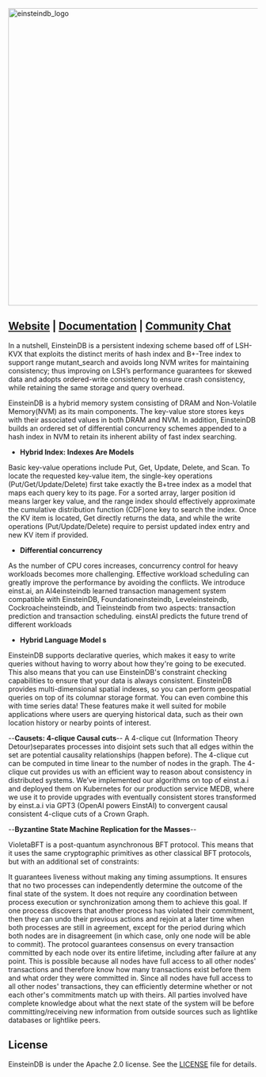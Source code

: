 <img src="images/EinsteinDBLogo.png" alt="einsteindb_logo" width="600"/>

## [Website](https://www.einsteindb.com) | [Documentation](https://einsteindb.com/docs/latest/concepts/overview/) | [Community Chat](https://einsteindb.com/chat)

In a nutshell, EinsteinDB is a persistent indexing scheme based off of LSH-KVX that exploits the distinct merits of hash index and B+-Tree index to support range mutant_search and avoids long NVM writes for maintaining consistency; thus improving on LSH’s performance guarantees for skewed data and adopts ordered-write consistency to ensure crash consistency, while retaining the same storage and query overhead. 

EinsteinDB is a hybrid memory system consisting of DRAM and Non-Volatile Memory(NVM) as its main components. The key-value store stores keys with their associated values in both DRAM and NVM. In addition, EinsteinDB builds an ordered set of differential concurrency schemes appended to a hash index in NVM to retain its inherent ability of fast index searching. 

- **Hybrid Index: Indexes Are Models**

Basic key-value operations include Put, Get, Update, Delete, and Scan. To locate the requested key-value item, the single-key operations (Put/Get/Update/Delete) first take exactly the B+tree index as a model that maps each query key to its page. For a sorted array, larger position id means larger key value, and the range index should effectively approximate the cumulative distribution function (CDF)one key to search the index. Once the KV item is located, Get directly returns the data, and while the write operations (Put/Update/Delete) require to persist updated index entry and new KV item if provided.

- **Differential concurrency**

As the number of CPU cores increases, concurrency control for heavy workloads becomes more challenging. Effective workload scheduling can greatly improve the performance by avoiding the conflicts. We introduce einst.ai, an AI4einsteindb learned transaction management system compatible with EinsteinDB, Foundationeinsteindb, Leveleinsteindb, Cockroacheinsteindb, and Tieinsteindb from two aspects: transaction prediction and transaction scheduling. einstAI predicts the future trend of different workloads

- **Hybrid Language Model s**

EinsteinDB supports declarative queries, which makes it easy to write queries without having to worry about how they're going to be executed. This also means that you can use EinsteinDB's constraint checking capabilities to ensure that your data is always consistent. EinsteinDB provides multi-dimensional spatial indexes, so you can perform geospatial queries on top of its columnar storage format. You can even combine this with time series data! These features make it well suited for mobile applications where users are querying historical data, such as their own location history or nearby points of interest.

--**Causets: 4-clique Causal cuts**--
A 4-clique cut (Information Theory Detour)separates processes into disjoint sets such that all edges within the set are potential causality relationships (happen before). The 4-clique cut can be computed in time linear to the number of nodes in the graph. The 4-clique cut provides us with an efficient way to reason about consistency in distributed systems. We’ve implemented our algorithms on top of einst.a.i and deployed them on Kubernetes for our production service MEDB, where we use it to provide upgrades with eventually consistent stores transformed by einst.a.i via GPT3 (OpenAI powers EinstAI) to convergent causal consistent 4-clique cuts of a Crown Graph.

--**Byzantine State Machine Replication for the Masses**--

VioletaBFT is a post-quantum asynchronous BFT protocol. This means that it uses the same cryptographic primitives as other classical BFT protocols, but with an additional set of constraints:

It guarantees liveness without making any timing assumptions. It ensures that no two processes can independently determine the outcome of the final state of the system. It does not require any coordination between process execution or synchronization among them to achieve this goal. If one process discovers that another process has violated their commitment, then they can undo their previous actions and rejoin at a later time when both processes are still in agreement, except for the period during which both nodes are in disagreement (in which case, only one node will be able to commit). The protocol guarantees consensus on every transaction committed by each node over its entire lifetime, including after failure at any point. This is possible because all nodes have full access to all other nodes' transactions and therefore know how many transactions exist before them and what order they were committed in. Since all nodes have full access to all other nodes' transactions, they can efficiently determine whether or not each other's commitments match up with theirs. All parties involved have complete knowledge about what the next state of the system will be before committing/receiving new information from outside sources such as lightlike databases or lightlike peers.






## License

EinsteinDB is under the Apache 2.0 license. See the [LICENSE](./LICENSE) file for details.
